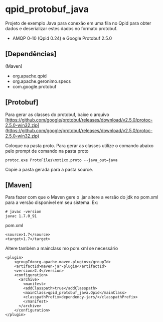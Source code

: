 # qpid_protobuf_java

Projeto de exemplo Java para conexão em uma fila no Qpid para obter dados e deserializar estes dados no formato protobuf.

- AMQP 0-10 (Qpid 0.24) e Google Protobuf 2.5.0

## [Dependências] ##
(Maven)

- org.apache.qpid
- org.apache.geronimo.specs
- com.google.protobuf

## [Protobuf] ##
Para gerar as classes do protobuf, baixe o arquivo 
[https://github.com/google/protobuf/releases/download/v2.5.0/protoc-2.5.0-win32.zip](https://github.com/google/protobuf/releases/download/v2.5.0/protoc-2.5.0-win32.zip)

Coloque na pasta proto.
Para gerar as classes utilize o comando abaixo pelo prompt de comando na pasta proto

	protoc.exe ProtoFiles\mxt1xx.proto --java_out=java

Copie a pasta gerada para a pasta source.

## [Maven] ##
Para fazer com que o Maven gere o .jar altere a versão do jdk no pom.xml para a versão disponível em seu sistema. Ex:

	# javac -version
	javac 1.7.0_91

pom.xml

	<source>1.7</source>
	<target>1.7</target> 

Altere também a mainclass mo pom.xml se necessário

	<plugin>
		<groupId>org.apache.maven.plugins</groupId>
		<artifactId>maven-jar-plugin</artifactId>
		<version>2.4</version>
		<configuration>
		  <archive>
			<manifest>
			<addClasspath>true</addClasspath>
			<mainClass>qpid_protobuf_java.Qpid</mainClass>
			<classpathPrefix>dependency-jars/</classpathPrefix>
			</manifest>
		  </archive>
		</configuration>
	</plugin>